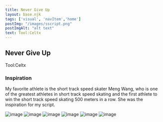 ```yaml
---
title: Never Give Up
layout: base.njk
tags: ['visual', 'navItem','home']
postImg: "/images/sscript.png"
postImgAlt: "alt text"
text: Tool:Celtx 
---
```

  <main>
  <div class="detailpage">   
 <div class="description"> 
    <h2 class="dptitle">Never Give Up</h2>  
   <p class="dpword">Tool:Celtx</p>
  <h3 class="projectdetail">Inspiration</h3>
   <p class="dpword"> My favorite athlete is the short track speed skater Meng Wang, who is one of the greatest athletes in short track speed skating and the first athlete to win the short track speed skating 500 meters in a row. She was the inspiration for my script.
 </p>
 </div>  
   <div class="dpimages-width"> 
   <img src="/images/Page1.jpg"  class="dp" alt="image">
   <img src="/images/Page2.jpg"  class="dp" alt="image">
   <img src="/images/Page3.jpg"  class="dp" alt="image">
   <img src="/images/Page4.jpg"  class="dp" alt="image">
   <img src="/images/Page5.jpg"  class="dp" alt="image">
   <img src="/images/Page6.jpg"  class="dp" alt="image"></div>
    </div>
  </main>